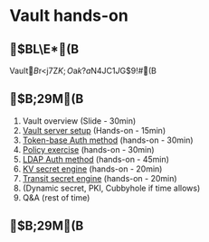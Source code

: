 # Vault hands-on

## $BL\E*(B

Vault$B$r<j7Z$K;O$a$k$?$a$N4JC1$J%O%s%:%*%s$G$9!#(B

## $B;29M(B

1. Vault overview (Slide - 30min)
2. [Vault server setup](https://github.com/masatomo-ito2/vault-hands-on/tree/master/vault_setup) (Hands-on - 15min)
3. [Token-base Auth method](https://github.com/masatomo-ito2/vault-hands-on/tree/master/policy) (hands-on - 30min)
4. [Policy exercise](https://github.com/masatomo-ito2/vault-hands-on/tree/master/policy) (hands-on - 30min)
5. [LDAP Auth method](https://github.com/masatomo-ito2/vault-hands-on/tree/master/auth_ldap) (hands-on - 45min)
6. [KV secret engine](https://github.com/masatomo-ito2/vault-hands-on/tree/master/kv) (hands-on - 20min)
7. [Transit secret engine](https://github.com/masatomo-ito2/vault-hands-on/tree/master/transit) (hands-on - 20min)
8. (Dynamic secret, PKI, Cubbyhole if time allows)
9. Q&A (rest of  time)

## $B;29M(B

